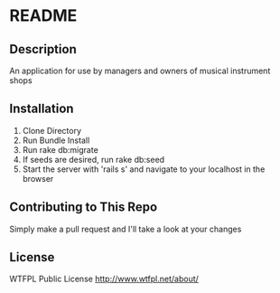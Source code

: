 # README

## Description

An application for use by managers and owners of musical instrument shops

## Installation

1. Clone Directory
2. Run Bundle Install
3. Run rake db:migrate
4. If seeds are desired, run rake db:seed
5. Start the server with 'rails s' and navigate to your localhost in the browser

## Contributing to This Repo

Simply make a pull request and I'll take a look at your changes

## License

WTFPL Public License
http://www.wtfpl.net/about/